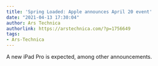 ```yaml
---
title: 'Spring Loaded: Apple announces April 20 event'
date: "2021-04-13 17:30:04"
author: Ars Technica
authorlink: https://arstechnica.com/?p=1756649
tags:
- Ars-Technica
---
```

A new iPad Pro is expected, among other announcements.